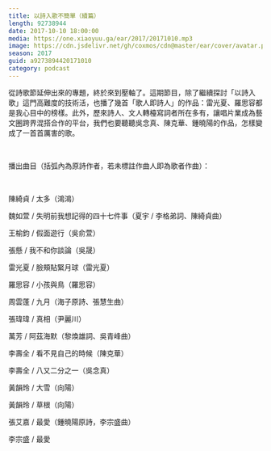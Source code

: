 ```yaml
---
title: 以詩入歌不簡單（續篇）
length: 92738944
date: 2017-10-10 18:00:00
media: https://one.xiaoyuu.ga/ear/2017/20171010.mp3
image: https://cdn.jsdelivr.net/gh/coxmos/cdn@master/ear/cover/avatar.png
season: 2017
guid: a9273894420171010
category: podcast
---
```


<p>從詩歌節延伸出來的專題，終於來到壓軸了。這期節目，除了繼續探討「以詩入歌」這門高難度的技術活，也播了幾首「歌人即詩人」的作品：雷光夏、羅思容都是我心目中的榜樣。此外，歷來詩人、文人轉檯寫詞者所在多有，讓唱片業成為藝文圈跨界混搭合作的平台，我們也要聽聽吳念真、陳克華、鍾曉陽的作品，怎樣變成了一首首厲害的歌。</p>
<br/>
<p>播出曲目（括弧內為原詩作者，若未標註作曲人即為歌者作曲）：</p>
<br/>
<p>
<p>陳綺貞 / 太多（鴻鴻）</p>
<p>魏如萱 / 失明前我想記得的四十七件事（夏宇 / 李格弟詞、陳綺貞曲）</p>
<p>王榆鈞 / 假面遊行（吳俞萱）</p>
<p>張懸 / 我不和你談論（吳晟）</p>
<p>雷光夏 / 臉頰貼緊月球（雷光夏）</p>
<p>羅思容 / 小孩與鳥（羅思容）</p>
<p>周雲蓬 / 九月（海子原詩、張慧生曲）</p>
<p>張瑋瑋 / 真相（尹麗川）</p>
<p>萬芳 / 阿茲海默（黎煥雄詞、吳青峰曲）</p>
<p>李壽全 / 看不見自己的時候（陳克華）</p>
<p>李壽全 / 八又二分之一（吳念真）</p>
<p>黃韻玲 / 大雪（向陽）</p>
<p>黃韻玲 / 草根（向陽）</p>
<p>張艾嘉 / 最愛（鍾曉陽原詩，李宗盛曲）</p>
<p>李宗盛 / 最愛</p>
</p>
<br/>
<p>

</p> <br/>
